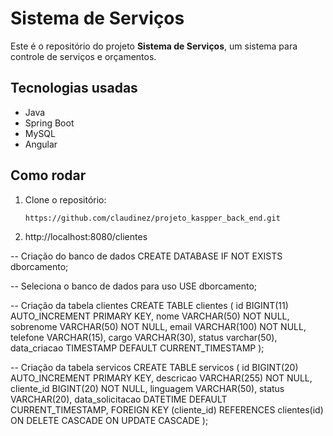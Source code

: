 # Sistema de Serviços

Este é o repositório do projeto **Sistema de Serviços**, um sistema para controle de serviços e orçamentos.

## Tecnologias usadas

- Java
- Spring Boot
- MySQL
- Angular

## Como rodar

1. Clone o repositório:
   ```bash
   https://github.com/claudinez/projeto_kaspper_back_end.git

2. http://localhost:8080/clientes

-- Criação do banco de dados
CREATE DATABASE IF NOT EXISTS dborcamento;

-- Seleciona o banco de dados para uso
USE dborcamento;

-- Criação da tabela clientes
CREATE TABLE clientes (
    id BIGINT(11) AUTO_INCREMENT PRIMARY KEY,
    nome VARCHAR(50) NOT NULL,
    sobrenome VARCHAR(50) NOT NULL,
    email VARCHAR(100) NOT NULL,
    telefone VARCHAR(15),
    cargo VARCHAR(30),
    status varchar(50),
    data_criacao TIMESTAMP DEFAULT CURRENT_TIMESTAMP
);

-- Criação da tabela servicos
CREATE TABLE servicos (
    id BIGINT(20) AUTO_INCREMENT PRIMARY KEY,
    descricao VARCHAR(255) NOT NULL,
    cliente_id BIGINT(20) NOT NULL,
    linguagem VARCHAR(50),
    status VARCHAR(20),
    data_solicitacao DATETIME DEFAULT CURRENT_TIMESTAMP,
    FOREIGN KEY (cliente_id) REFERENCES clientes(id) ON DELETE CASCADE ON UPDATE CASCADE
);


